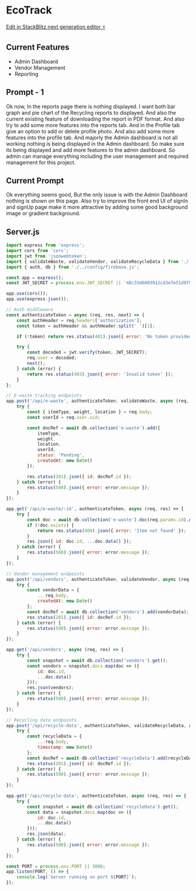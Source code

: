 # EcoTrack

[Edit in StackBlitz next generation editor ⚡️](https://stackblitz.com/~/github.com/CHIRANJEEVICHETAN/EcoTrack)

## Current Features
- Admin Dashboard
- Vendor Management
- Reporting

## Prompt - 1
Ok now, In the reports page there is nothing displayed. I want both bar graph and pie chart of the Recycling reports to displayed. And also the current existing feature of downloading the report in PDF format. And also try to add some more features into the reports tab. 
And in the Profile tab give an option to add or delete profile photo. And also add some more features into the profile tab. And majorly the Admin dashboard is not all working nothing is being displayed in the Admin dashboard. So make sure its being displayed and add more features to the admin dashboard. So admin can manage everything including the user management and required management for this project. 

## Current Prompt
Ok everything seems good, But the only issue is with the Admin Dashboard nothing is shown on this page. Also try to improve the front end UI of signIn and signUp page make it more attractive by adding some good background image or gradient background.

## Server.js
```js
import express from 'express';
import cors from 'cors';
import jwt from 'jsonwebtoken';
import { validateWaste, validateVendor, validateRecycleData } from './../middleware/validation.js';
import { auth, db } from './../config/firebase.js';

const app = express();
const JWT_SECRET = process.env.JWT_SECRET || '48c33d6003912cd3e7e51d97973193dce24a653245a11cda5ac0f01058ae5450ca732ba3b565e938014eecef7c9fc260b9c453350d654649ea79be9ada505bb0';

app.use(cors());
app.use(express.json());

// Auth middleware
const authenticateToken = async (req, res, next) => {
    const authHeader = req.headers['authorization'];
    const token = authHeader && authHeader.split(' ')[1];

    if (!token) return res.status(401).json({ error: 'No token provided' });

    try {
        const decoded = jwt.verify(token, JWT_SECRET);
        req.user = decoded;
        next();
    } catch (error) {
        return res.status(403).json({ error: 'Invalid token' });
    }
};

// E-waste tracking endpoints
app.post('/api/e-waste', authenticateToken, validateWaste, async (req, res) => {
    try {
        const { itemType, weight, location } = req.body;
        const userId = req.user.uid;

        const docRef = await db.collection('e-waste').add({
            itemType,
            weight,
            location,
            userId,
            status: 'Pending',
            createdAt: new Date()
        });

        res.status(201).json({ id: docRef.id });
    } catch (error) {
        res.status(500).json({ error: error.message });
    }
});

app.get('/api/e-waste/:id', authenticateToken, async (req, res) => {
    try {
        const doc = await db.collection('e-waste').doc(req.params.id).get();
        if (!doc.exists) {
            return res.status(404).json({ error: 'Item not found' });
        }
        res.json({ id: doc.id, ...doc.data() });
    } catch (error) {
        res.status(500).json({ error: error.message });
    }
});

// Vendor management endpoints
app.post('/api/vendors', authenticateToken, validateVendor, async (req, res) => {
    try {
        const vendorData = {
            ...req.body,
            createdAt: new Date()
        };
        const docRef = await db.collection('vendors').add(vendorData);
        res.status(201).json({ id: docRef.id });
    } catch (error) {
        res.status(500).json({ error: error.message });
    }
});

app.get('/api/vendors', async (req, res) => {
    try {
        const snapshot = await db.collection('vendors').get();
        const vendors = snapshot.docs.map(doc => ({
            id: doc.id,
            ...doc.data()
        }));
        res.json(vendors);
    } catch (error) {
        res.status(500).json({ error: error.message });
    }
});

// Recycling data endpoints
app.post('/api/recycle-data', authenticateToken, validateRecycleData, async (req, res) => {
    try {
        const recycleData = {
            ...req.body,
            timestamp: new Date()
        };
        const docRef = await db.collection('recycleData').add(recycleData);
        res.status(201).json({ id: docRef.id });
    } catch (error) {
        res.status(500).json({ error: error.message });
    }
});

app.get('/api/recycle-data', authenticateToken, async (req, res) => {
    try {
        const snapshot = await db.collection('recycleData').get();
        const data = snapshot.docs.map(doc => ({
            id: doc.id,
            ...doc.data()
        }));
        res.json(data);
    } catch (error) {
        res.status(500).json({ error: error.message });
    }
});

const PORT = process.env.PORT || 3000;
app.listen(PORT, () => {
    console.log(`Server running on port ${PORT}`);
});
```
